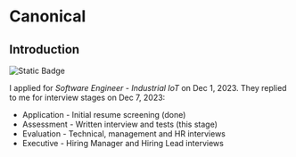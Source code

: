 # Canonical

## Introduction

![Static Badge](https://img.shields.io/badge/profile-parham-orange?style=for-the-badge&logo=canonical&logoColor=orange&link=https%3A%2F%2Fcanonical.com%2Fcareers%2Fapplication%2FgAAAAABlalLvtMnbzDjmz_r6cBUgf8LbEjhfKJVdEfYhB4mgJSuQTzWbgIrHdLWm8LFc3F3otrwqfT6AVgj_Zxwp7mcendkSeg%3D%3D)

I applied for _Software Engineer - Industrial IoT_ on Dec 1, 2023. They replied to me for interview stages on Dec 7, 2023:

- Application - Initial resume screening (done)
- Assessment - Written interview and tests (this stage)
- Evaluation - Technical, management and HR interviews
- Executive - Hiring Manager and Hiring Lead interviews
